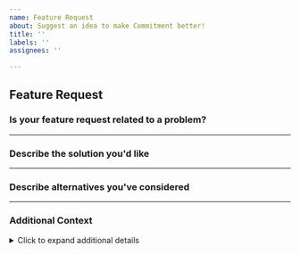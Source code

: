 ```yaml
---
name: Feature Request
about: Suggest an idea to make Commitment better!
title: ''
labels: ''
assignees: ''

---
```


## Feature Request

### Is your feature request related to a problem?
<!-- A clear and concise description of what the problem is.  
Example: "I'm always frustrated when [...]" -->

---

### Describe the solution you'd like
<!-- A clear and concise description of what you want to happen. -->

---

### Describe alternatives you've considered
<!-- A clear and concise description of any alternative solutions or features you've considered. -->

---

### Additional Context
<!-- Add any other context, diagrams, or screenshots about the feature request here. -->

<details>
<summary>Click to expand additional details</summary>

_(Optional notes, references, mockups, or links go here)_

</details>
